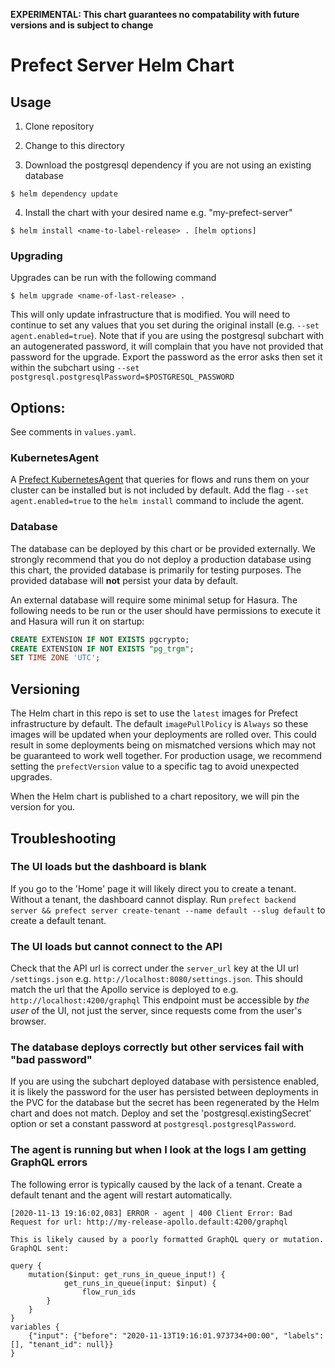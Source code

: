 **EXPERIMENTAL: This chart guarantees no compatability with future versions and is subject to change**

# Prefect Server Helm Chart

## Usage

1. Clone repository

2. Change to this directory

3. Download the postgresql dependency if you are not using an existing database

```
$ helm dependency update
```

4. Install the chart with your desired name e.g. "my-prefect-server"

```
$ helm install <name-to-label-release> . [helm options]
```

### Upgrading

Upgrades can be run with the following command
```
$ helm upgrade <name-of-last-release> .
```

This will only update infrastructure that is modified.
You will need to continue to set any values that you set during the original install (e.g. `--set agent.enabled=true`).
Note that if you are using the postgresql subchart with an autogenerated password, it will complain that you have not
provided that password for the upgrade.
Export the password as the error asks then set it within the subchart using `--set postgresql.postgresqlPassword=$POSTGRESQL_PASSWORD`


## Options:

See comments in `values.yaml`.


### KubernetesAgent

A [Prefect KubernetesAgent](https://docs.prefect.io/orchestration/agents/kubernetes.html) that queries for flows and runs them on your cluster can be installed but is not included by default.
Add the flag `--set agent.enabled=true` to the `helm install` command to include the agent.

### Database

The database can be deployed by this chart or be provided externally. 
We strongly recommend that you do not deploy a production database using this chart, the provided database is primarily for testing purposes.
The provided database will **not** persist your data by default.

An external database will require some minimal setup for Hasura.
The following needs to be run or the user should have permissions to execute it and Hasura will run it on startup:

```sql
CREATE EXTENSION IF NOT EXISTS pgcrypto;
CREATE EXTENSION IF NOT EXISTS "pg_trgm";
SET TIME ZONE 'UTC';
```

## Versioning

The Helm chart in this repo is set to use the `latest` images for Prefect infrastructure by default.
The default `imagePullPolicy` is `Always` so these images will be updated when your deployments are rolled over.
This could result in some deployments being on mismatched versions which may not be guaranteed to work well together.
For production usage, we recommend setting the `prefectVersion` value to a specific tag to avoid unexpected upgrades.

When the Helm chart is published to a chart repository, we will pin the version for you.

## Troubleshooting

### The UI loads but the dashboard is blank

If you go to the 'Home' page it will likely direct you to create a tenant. Without a tenant, the dashboard cannot display.
Run `prefect backend server && prefect server create-tenant --name default --slug default` to create a default tenant.

### The UI loads but cannot connect to the API

Check that the API url is correct under the `server_url` key at the UI url `/settings.json` e.g. `http://localhost:8080/settings.json`.
This should match the url that the Apollo service is deployed to e.g. `http://localhost:4200/graphql`
This endpoint must be accessible by *the user* of the UI, not just the server, since requests come from the user's browser.

### The database deploys correctly but other services fail with "bad password"

If you are using the subchart deployed database with persistence enabled, 
it is likely the password for the user has persisted between deployments in the PVC for the database but the secret has been regenerated by the Helm chart and does not match. 
Deploy and set the 'postgresql.existingSecret' option or set a constant password at `postgresql.postgresqlPassword`.

### The agent is running but when I look at the logs I am getting GraphQL errors

The following error is typically caused by the lack of a tenant. Create a default tenant and the agent will restart automatically.
```
[2020-11-13 19:16:02,083] ERROR - agent | 400 Client Error: Bad Request for url: http://my-release-apollo.default:4200/graphql

This is likely caused by a poorly formatted GraphQL query or mutation. GraphQL sent:

query {
    mutation($input: get_runs_in_queue_input!) {
            get_runs_in_queue(input: $input) {
                flow_run_ids
        }
    }
}
variables {
    {"input": {"before": "2020-11-13T19:16:01.973734+00:00", "labels": [], "tenant_id": null}}
}
```
